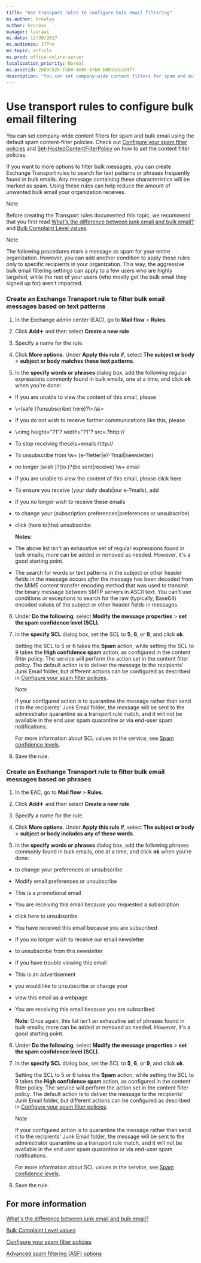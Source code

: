 ```yaml
---
title: "Use transport rules to configure bulk email filtering"
ms.author: krowley
author: kccross
manager: laurawi
ms.date: 12/20/2017
ms.audience: ITPro
ms.topic: article
ms.prod: office-online-server
localization_priority: Normal
ms.assetid: 2889c82e-fab0-4e85-87b0-b001b2ccd4f7
description: "You can set company-wide content filters for spam and bulk email using the default spam content-filter policies. Check out Configure your spam filter policies and Set-HostedContentFilterPolicy on how to set the content filter policies."
---
```


# Use transport rules to configure bulk email filtering

You can set company-wide content filters for spam and bulk email using the default spam content-filter policies. Check out [Configure your spam filter policies](configure-your-spam-filter-policies.md) and [Set-HostedContentFilterPolicy](http://technet.microsoft.com/library/f597aa65-baa7-49d0-8832-2a300073f211.aspx) on how to set the content filter policies. 
  
If you want to more options to filter bulk messages, you can create Exchange Transport rules to search for text patterns or phrases frequently found in bulk emails. Any message containing these characteristics will be marked as spam. Using these rules can help reduce the amount of unwanted bulk email your organization receives.
  
> [!NOTE]
> Before creating the Transport rules documented this topic, we recommend that you first read [What's the difference between junk email and bulk email?](what-s-the-difference-between-junk-email-and-bulk-email.md) and [Bulk Complaint Level values](bulk-complaint-level-values.md). 
  
> [!NOTE]
> The following procedures mark a message as spam for your entire organization. However, you can add another condition to apply these rules only to specific recipients in your organization. This way, the aggressive bulk email filtering settings can apply to a few users who are highly targeted, while the rest of your users (who mostly get the bulk email they signed up for) aren't impacted. 
  
### Create an Exchange Transport rule to filter bulk email messages based on text patterns

1. In the Exchange admin center (EAC), go to **Mail flow** \> **Rules**.
    
2. Click **Add**![Add Icon](media/ITPro_EAC_AddIcon.gif) and then select **Create a new rule**.
    
3. Specify a name for the rule.
    
4. Click **More options**. Under **Apply this rule if**, select **The subject or body** \> **subject or body matches these text patterns**.
    
5. In the **specify words or phrases** dialog box, add the following regular expressions commonly found in bulk emails, one at a time, and click **ok** when you're done: 
    
  - If you are unable to view the content of this email\, please
    
  - \\>(safe )?unsubscribe( here)?\\</a\\>
    
  - If you do not wish to receive further communications like this\, please
    
  - \\<img height\="?1"? width\="?1"? src\=.?http\://
    
  - To stop receiving these\s+emails\:http\://
    
  - To unsubscribe from \w+ (e\-?letter|e?-?mail|newsletter)
    
  - no longer (wish )?(to )?(be sent|receive) \w+ email
    
  - If you are unable to view the content of this email\, please click here
    
  - To ensure you receive (your daily deals|our e-?mails)\, add
    
  - If you no longer wish to receive these emails
    
  - to change your (subscription preferences|preferences or unsubscribe)
    
  - click (here to|the) unsubscribe
    
    **Notes**:
    
  - The above list isn't an exhaustive set of regular expressions found in bulk emails; more can be added or removed as needed. However, it's a good starting point.
    
  - The search for words or text patterns in the subject or other header fields in the message occurs  *after*  the message has been decoded from the MIME content transfer encoding method that was used to transmit the binary message between SMTP servers in ASCII text. You can't use conditions or exceptions to search for the raw (typically, Base64) encoded values of the subject or other header fields in messages. 
    
6. Under **Do the following**, select **Modify the message properties** \> **set the spam confidence level (SCL)**.
    
7. In the **specify SCL** dialog box, set the SCL to **5**, **6**, or **9**, and click **ok**.
    
    Setting the SCL to 5 or 6 takes the **Spam** action, while setting the SCL to 9 takes the **High confidence spam** action, as configured in the content filter policy. The service will perform the action set in the content filter policy. The default action is to deliver the message to the recipients' Junk Email folder, but different actions can be configured as described in [Configure your spam filter policies](configure-your-spam-filter-policies.md).
    
    > [!NOTE]
    > If your configured action is to quarantine the message rather than send it to the recipients' Junk Email folder, the message will be sent to the administrator quarantine as a transport rule match, and it will not be available in the end user spam quarantine or via end-user spam notifications. 
  
    For more information about SCL values in the service, see [Spam confidence levels](spam-confidence-levels.md).
    
8. Save the rule.
    
### Create an Exchange Transport rule to filter bulk email messages based on phrases

1. In the EAC, go to **Mail flow** \> **Rules**.
    
2. Click **Add**![Add Icon](media/ITPro_EAC_AddIcon.gif) and then select **Create a new rule**.
    
3. Specify a name for the rule.
    
4. Click **More options**. Under **Apply this rule if**, select **The subject or body** \> **subject or body includes any of these words**.
    
5. In the **specify words or phrases** dialog box, add the following phrases commonly found in bulk emails, one at a time, and click **ok** when you're done: 
    
  - to change your preferences or unsubscribe
    
  - Modify email preferences or unsubscribe
    
  - This is a promotional email
    
  - You are receiving this email because you requested a subscription
    
  - click here to unsubscribe
    
  - You have received this email because you are subscribed
    
  - If you no longer wish to receive our email newsletter
    
  - to unsubscribe from this newsletter
    
  - If you have trouble viewing this email
    
  - This is an advertisement
    
  - you would like to unsubscribe or change your
    
  - view this email as a webpage
    
  - You are receiving this email because you are subscribed
    
    **Note**: Once again, this list isn't an exhaustive set of phrases found in bulk emails; more can be added or removed as needed. However, it's a good starting point.
    
6. Under **Do the following**, select **Modify the message properties** \> **set the spam confidence level (SCL)**.
    
7. In the **specify SCL** dialog box, set the SCL to **5**, **6**, or **9**, and click **ok**.
    
    Setting the SCL to 5 or 6 takes the **Spam** action, while setting the SCL to 9 takes the **High confidence spam** action, as configured in the content filter policy. The service will perform the action set in the content filter policy. The default action is to deliver the message to the recipients' Junk Email folder, but different actions can be configured as described in [Configure your spam filter policies](configure-your-spam-filter-policies.md).
    
    > [!NOTE]
    > If your configured action is to quarantine the message rather than send it to the recipients' Junk Email folder, the message will be sent to the administrator quarantine as a transport rule match, and it will not be available in the end user spam quarantine or via end-user spam notifications. 
  
    For more information about SCL values in the service, see [Spam confidence levels](spam-confidence-levels.md).
    
8. Save the rule.
    
## For more information

[What's the difference between junk email and bulk email?](what-s-the-difference-between-junk-email-and-bulk-email.md)
  
[Bulk Complaint Level values](bulk-complaint-level-values.md)
  
[Configure your spam filter policies](configure-your-spam-filter-policies.md)
  
[Advanced spam filtering (ASF) options](advanced-spam-filtering-asf-options.md)
  

